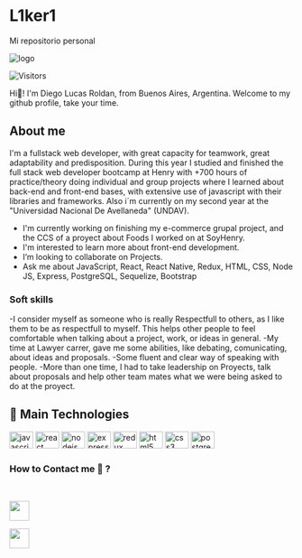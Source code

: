 # L1ker1
Mi repositorio personal

![logo](https://res.cloudinary.com/dam8cpdbq/image/upload/v1664279299/Hello_world_Welcome_to_my_profile_ifeks0.gif)

![Visitors](https://api.visitorbadge.io/api/visitors?path=https%3A%2F%2Fgithub.com%2Fmrchurches&label=Visitors&labelColor=%23697689&countColor=%23555555)

Hi👋! I'm Diego Lucas Roldan, from Buenos Aires, Argentina.
Welcome to my github profile, take your time.

## About me
I'm a fullstack web developer, 
       with great capacity for teamwork, great adaptability and predisposition.
During this year I studied and finished the full stack web developer bootcamp at Henry with +700 hours of practice/theory doing individual and group projects where I learned about  back-end and front-end bases, with extensive use of javascript with their libraries and frameworks.
Also i´m currently on my second year at the "Universidad Nacional De Avellaneda" (UNDAV).

- I'm currently working on finishing my e-commerce grupal project, and the CCS of a proyect about Foods I worked on at SoyHenry.
- I'm interested to learn more about front-end development.
-  I’m looking to collaborate on Projects.
- Ask me about JavaScript, React, React Native, Redux, HTML, CSS, Node JS, Express, PostgreSQL, Sequelize, Bootstrap

### Soft skills
-I consider myself as someone who is really Respectfull to others, as I like them to be as respectfull to myself. This helps other people to feel comfortable when talking about a project, work, or ideas in general.
-My time at Lawyer carrer, gave me some abilities, like debating, comunicating, about ideas and proposals.
-Some fluent and clear way of speaking with people.
-More than one time, I had to take leadership on Proyects, talk about proposals and help other team mates what we were being asked to do at the proyect.

<h2 align="left">🚀 Main Technologies</h2>
<div align="left">
  <img src="https://cdn.jsdelivr.net/gh/devicons/devicon/icons/javascript/javascript-original.svg" height="30" width="42" alt="javascript logo"  />
  <img src="https://cdn.jsdelivr.net/gh/devicons/devicon/icons/react/react-original.svg" height="30" width="42" alt="react logo"  />
  <img src="https://cdn.jsdelivr.net/gh/devicons/devicon/icons/nodejs/nodejs-original.svg" height="30" width="42" alt="nodejs logo"  />
  <img src="https://cdn.jsdelivr.net/gh/devicons/devicon/icons/express/express-original.svg" height="30" width="42" alt="express logo"  />
  <img src="https://cdn.jsdelivr.net/gh/devicons/devicon/icons/redux/redux-original.svg" height="30" width="42" alt="redux logo"  />
  <img src="https://cdn.jsdelivr.net/gh/devicons/devicon/icons/html5/html5-original.svg" height="30" width="42" alt="html5 logo"  />
  <img src="https://cdn.jsdelivr.net/gh/devicons/devicon/icons/css3/css3-original.svg" height="30" width="42" alt="css3 logo"  />
  <img src="https://cdn.jsdelivr.net/gh/devicons/devicon/icons/postgresql/postgresql-original.svg" height="30" width="42" alt="postgresql logo"  />
</div>

### How to Contact me 💬 ?
<br/>
<p> 
<a href="https://www.linkedin.com/in/diego-lucas-roldan/">
<img  src="https://cdn-icons-png.flaticon.com/512/3536/3536569.png" width="35"/>
</a> 
</p>
<p >
<a href="mailto:diegolucas142@gmail.com?Subject=I%20wanna%20contact%20you.">
<img src="https://cdn-icons-png.flaticon.com/128/60/60543.png" width="35">
</a>
</p>
